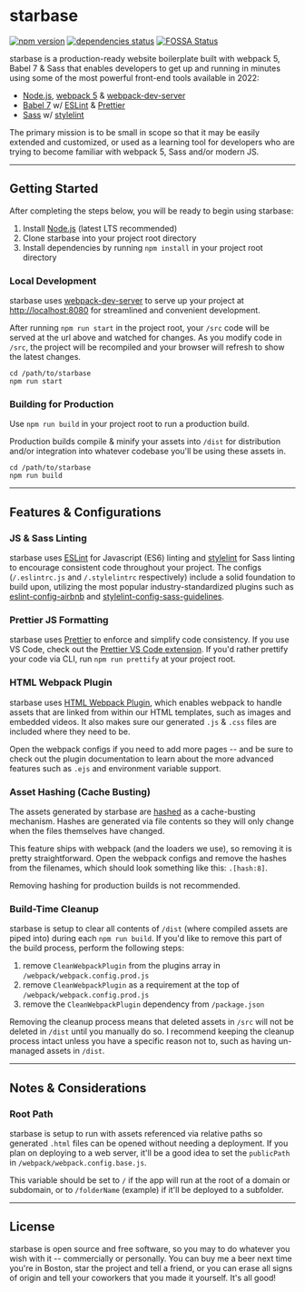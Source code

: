 # starbase

[![npm version](https://badge.fury.io/js/starbase.svg)](https://badge.fury.io/js/starbase)
[![dependencies status](https://david-dm.org/bstaruk/starbase/status.svg)](https://david-dm.org/bstaruk/starbase)
[![FOSSA Status](https://app.fossa.io/api/projects/git%2Bgithub.com%2Fbstaruk%2Fstarbase.svg?type=shield)](https://app.fossa.io/projects/git%2Bgithub.com%2Fbstaruk%2Fstarbase?ref=badge_shield)

starbase is a production-ready website boilerplate built with webpack 5, Babel 7 & Sass that enables developers to get up and running in minutes using some of the most powerful front-end tools available in 2022:

- [Node.js](https://github.com/nodejs/node), [webpack 5](https://github.com/webpack/webpack) & [webpack-dev-server](https://github.com/webpack/webpack-dev-server)
- [Babel 7](https://github.com/babel/babel) w/ [ESLint](https://github.com/eslint/eslint) & [Prettier](https://github.com/prettier/prettier)
- [Sass](https://github.com/sass) w/ [stylelint](https://github.com/stylelint/stylelint)

The primary mission is to be small in scope so that it may be easily extended and customized, or used as a learning tool for developers who are trying to become familiar with webpack 5, Sass and/or modern JS.

---

## Getting Started

After completing the steps below, you will be ready to begin using starbase:

1. Install [Node.js](https://nodejs.org) (latest LTS recommended)
2. Clone starbase into your project root directory
3. Install dependencies by running `npm install` in your project root directory

### Local Development

starbase uses [webpack-dev-server](https://github.com/webpack/webpack-dev-server) to serve up your project at [http://localhost:8080](http://localhost:8080) for streamlined and convenient development.

After running `npm run start` in the project root, your `/src` code will be served at the url above and watched for changes. As you modify code in `/src`, the project will be recompiled and your browser will refresh to show the latest changes.

```
cd /path/to/starbase
npm run start
```

### Building for Production

Use `npm run build` in your project root to run a production build.

Production builds compile & minify your assets into `/dist` for distribution and/or integration into whatever codebase you'll be using these assets in.

```
cd /path/to/starbase
npm run build
```

---

## Features & Configurations

### JS & Sass Linting

starbase uses [ESLint](http://eslint.org/) for Javascript (ES6) linting and [stylelint](https://github.com/stylelint/stylelint) for Sass linting to encourage consistent code throughout your project. The configs (`/.eslintrc.js` and `/.stylelintrc` respectively) include a solid foundation to build upon, utilizing the most popular industry-standardized plugins such as [eslint-config-airbnb](https://www.npmjs.com/package/eslint-config-airbnb) and [stylelint-config-sass-guidelines](https://github.com/bjankord/stylelint-config-sass-guidelines).

### Prettier JS Formatting

starbase uses [Prettier](https://github.com/prettier/prettier) to enforce and simplify code consistency. If you use VS Code, check out the [Prettier VS Code extension](https://marketplace.visualstudio.com/items?itemName=esbenp.prettier-vscode). If you'd rather prettify your code via CLI, run `npm run prettify` at your project root.

### HTML Webpack Plugin

starbase uses [HTML Webpack Plugin](https://github.com/jantimon/html-webpack-plugin), which enables webpack to handle assets that are linked from within our HTML templates, such as images and embedded videos. It also makes sure our generated `.js` & `.css` files are included where they need to be.

Open the webpack configs if you need to add more pages -- and be sure to check out the plugin documentation to learn about the more advanced features such as `.ejs` and environment variable support.

### Asset Hashing (Cache Busting)

The assets generated by starbase are [hashed](https://webpack.js.org/guides/caching/) as a cache-busting mechanism. Hashes are generated via file contents so they will only change when the files themselves have changed.

This feature ships with webpack (and the loaders we use), so removing it is pretty straightforward. Open the webpack configs and remove the hashes from the filenames, which should look something like this: `.[hash:8]`.

Removing hashing for production builds is not recommended.

### Build-Time Cleanup

starbase is setup to clear all contents of `/dist` (where compiled assets are piped into) during each `npm run build`. If you'd like to remove this part of the build process, perform the following steps:

1. remove `CleanWebpackPlugin` from the plugins array in `/webpack/webpack.config.prod.js`
2. remove `CleanWebpackPlugin` as a requirement at the top of `/webpack/webpack.config.prod.js`
3. remove the `CleanWebpackPlugin` dependency from `/package.json`

Removing the cleanup process means that deleted assets in `/src` will not be deleted in `/dist` until you manually do so. I recommend keeping the cleanup process intact unless you have a specific reason not to, such as having un-managed assets in `/dist`.

---

## Notes & Considerations

### Root Path

starbase is setup to run with assets referenced via relative paths so generated `.html` files can be opened without needing a deployment. If you plan on deploying to a web server, it'll be a good idea to set the `publicPath` in `/webpack/webpack.config.base.js`.

This variable should be set to `/` if the app will run at the root of a domain or subdomain, or to `/folderName` (example) if it'll be deployed to a subfolder.

---

## License

starbase is open source and free software, so you may to do whatever you wish with it -- commercially or personally. You can buy me a beer next time you're in Boston, star the project and tell a friend, or you can erase all signs of origin and tell your coworkers that you made it yourself. It's all good!
